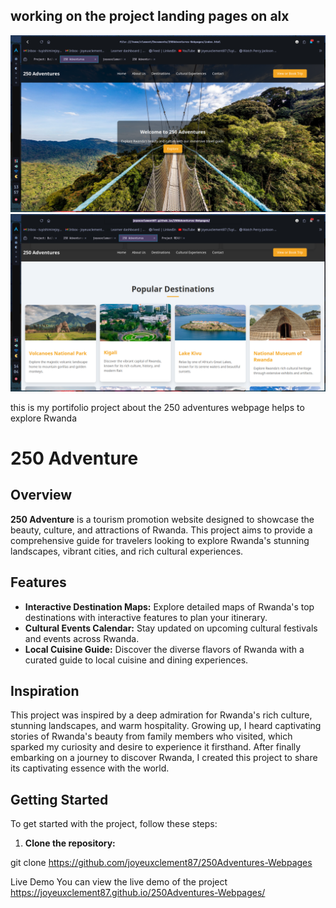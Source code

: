 working on the project landing pages on alx
--------------------------------------------
![Cover Image](./img/Shot-2024-09-12-135659.png)
![Cover Image](./img/Shot-2024-09-12-140423.png)


this is my portifolio project about the 250 adventures webpage helps to explore Rwanda

# 250 Adventure

## Overview

**250 Adventure** is a tourism promotion website designed to showcase the beauty, culture, and attractions of Rwanda. This project aims to provide a comprehensive guide for travelers looking to explore Rwanda's stunning landscapes, vibrant cities, and rich cultural experiences.

## Features

- **Interactive Destination Maps:** Explore detailed maps of Rwanda's top destinations with interactive features to plan your itinerary.
- **Cultural Events Calendar:** Stay updated on upcoming cultural festivals and events across Rwanda.
- **Local Cuisine Guide:** Discover the diverse flavors of Rwanda with a curated guide to local cuisine and dining experiences.

## Inspiration

This project was inspired by a deep admiration for Rwanda's rich culture, stunning landscapes, and warm hospitality. Growing up, I heard captivating stories of Rwanda's beauty from family members who visited, which sparked my curiosity and desire to experience it firsthand. After finally embarking on a journey to discover Rwanda, I created this project to share its captivating essence with the world.

## Getting Started

To get started with the project, follow these steps:

1. **Clone the repository:**

  git clone https://github.com/joyeuxclement87/250Adventures-Webpages

  Live Demo
You can view the live demo of the project
https://joyeuxclement87.github.io/250Adventures-Webpages/
